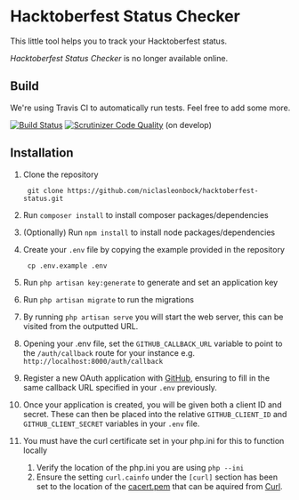 # Hacktoberfest Status Checker

This little tool helps you to track your Hacktoberfest status. 

*Hacktoberfest Status Checker* is no longer available online.

## Build
We're using Travis CI to automatically run tests. Feel free to add some more. 

[![Build Status](https://travis-ci.org/niclasleonbock/hacktoberfest-status.svg?branch=develop)](https://travis-ci.org/niclasleonbock/hacktoberfest-status)
[![Scrutinizer Code Quality](https://scrutinizer-ci.com/g/niclasleonbock/hacktoberfest-status/badges/quality-score.png?b=develop)](https://scrutinizer-ci.com/g/niclasleonbock/hacktoberfest-status/?branch=develop) (on develop)

## Installation

1. Clone the repository 

        git clone https://github.com/niclasleonbock/hacktoberfest-status.git
2. Run `composer install` to install composer packages/dependencies 
3. (Optionally) Run `npm install` to install node packages/dependencies
4. Create your `.env` file by copying the example provided in the repository 
        
        cp .env.example .env
5. Run `php artisan key:generate` to generate and set an application key
6. Run `php artisan migrate` to run the migrations
7. By running `php artisan serve` you will start the web server, this can be visited from the outputted URL.
8. Opening your .env file, set the `GITHUB_CALLBACK_URL` variable to point to the `/auth/callback` route for your instance e.g. `http://localhost:8000/auth/callback`
9. Register a new OAuth application with [GitHub](https://github.com/settings/applications/new), ensuring to fill in the same callback URL specified in your `.env` previously.
10. Once your application is created, you will be given both a client ID and secret.  These can then be placed into the relative `GITHUB_CLIENT_ID` and `GITHUB_CLIENT_SECRET` variables in your `.env` file.
11. You must have the curl certificate set in your php.ini for this to function locally
    1. Verify the location of the php.ini you are using `php --ini`
    2. Ensure the setting `curl.cainfo` under the `[curl]` section has been set to the location of the [cacert.pem](https://curl.haxx.se/ca/cacert.pem) that can be aquired from [Curl](https://curl.haxx.se/).


